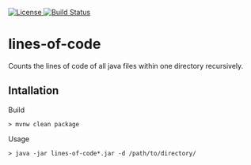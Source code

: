 [![License](https://img.shields.io/github/license/mashape/apistatus.svg) ](https://choosealicense.com/licenses/mit/)
[![Build Status](https://travis-ci.org/baumato/lines-of-code.png?branch=master)](https://travis-ci.org/baumato/lines-of-code)

# lines-of-code
Counts the lines of code of all java files within one directory recursively.

## Intallation
Build

```
> mvnw clean package
```
Usage

```
> java -jar lines-of-code*.jar -d /path/to/directory/
```
